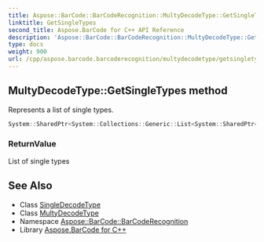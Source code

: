 ```yaml
---
title: Aspose::BarCode::BarCodeRecognition::MultyDecodeType::GetSingleTypes method
linktitle: GetSingleTypes
second_title: Aspose.BarCode for C++ API Reference
description: 'Aspose::BarCode::BarCodeRecognition::MultyDecodeType::GetSingleTypes method. Represents a list of single types in C++.'
type: docs
weight: 900
url: /cpp/aspose.barcode.barcoderecognition/multydecodetype/getsingletypes/
---
```

## MultyDecodeType::GetSingleTypes method


Represents a list of single types.

```cpp
System::SharedPtr<System::Collections::Generic::List<System::SharedPtr<SingleDecodeType>>> Aspose::BarCode::BarCodeRecognition::MultyDecodeType::GetSingleTypes()
```


### ReturnValue

List of single types

## See Also

* Class [SingleDecodeType](../../singledecodetype/)
* Class [MultyDecodeType](../)
* Namespace [Aspose::BarCode::BarCodeRecognition](../../)
* Library [Aspose.BarCode for C++](../../../)

